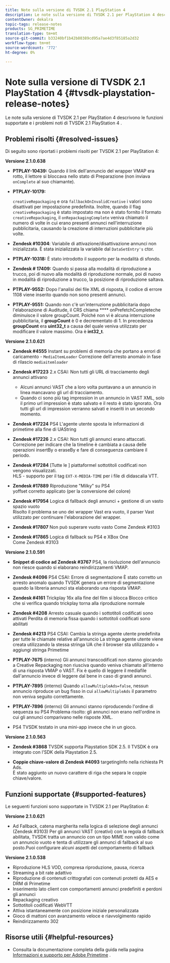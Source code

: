 ```yaml
---
title: Note sulla versione di TVSDK 2.1 PlayStation 4
description: Le note sulla versione di TVSDK 2.1 per PlayStation 4 descrivono le funzioni supportate e i problemi noti di TVSDK 2.1 PlayStation 4 .
contentOwner: dekalra
topic-tags: release-notes
products: SG_PRIMETIME
translation-type: tm+mt
source-git-commit: b33240bf1b42b80389cd95a7ae4d3f85185a2d32
workflow-type: tm+mt
source-wordcount: '772'
ht-degree: 0%

---
```



# Note sulla versione di TVSDK 2.1 PlayStation 4 {#tvsdk-playstation-release-notes}

Le note sulla versione di TVSDK 2.1 per PlayStation 4 descrivono le funzioni supportate e i problemi noti di TVSDK 2.1 PlayStation 4 .

## Problemi risolti {#resolved-issues}

Di seguito sono riportati i problemi risolti per TVSDK 2.1 per PlayStation 4:

**Versione 2.1.0.638**

* **PTPLAY-10439:**
Quando il link dell&#39;annuncio del wrapper VMAP era rotto, il lettore si bloccava nello stato di Preparazione (non inviava 
`onComplete` al suo chiamante).

* **PTPLAY-10179:**

   `creativeRepackaging` e ora  `fallbackOnInvalidCreative` i valori sono disattivati per impostazione predefinita. Inoltre, quando il flag `creativeRepackaging` è stato impostato ma non è stato fornito il formato `creativeRepackaging`, il `onRepackagingComplete` veniva chiamato il numero di volte in cui erano presenti annunci nell&#39;interruzione pubblicitaria, causando la creazione di interruzioni pubblicitarie più volte.

* **Zendesk #10304**: Variabile di attivazione/disattivazione annunci non inizializzata. È stata inizializzata la variabile dal `DataSetEntry's` ctor.

* **PTPLAY-10318:**
È stato introdotto il supporto per la modalità di sfondo.
* **Zendesk # 17409:**
Quando si passa alla modalità di riproduzione a trucco, poi di nuovo alla modalità di riproduzione normale, poi di nuovo in modalità di riproduzione a trucco, la posizione di riproduzione saltava.
* **PTPLAY-9552:**
Dopo l&#39;analisi dei file XML di risposta, il codice di errore 1108 viene inserito quando non sono presenti annunci.
* **PTPLAY-9551:**
Quando non c&#39;è un&#39;interruzione pubblicitaria dopo l&#39;elaborazione di Auditude, il CRS chiama 
**** onPrefetchCompleteche diminuisce il valore groupCount. Poiché non vi è alcuna interruzione pubblicitaria, il **groupCount** è 0 e decrementato di 1. In precedenza **groupCount** era **uint32_t** a causa del quale veniva utilizzato per modificare il valore massimo. Ora è **int32_t**.

**Versione 2.1.0.621**

* **Zendesk #4555**
Instant su problemi di memoria che portano a errori di caricamento - 
`MediaItemLoader` Correzione dell&#39;arresto anomalo in fase di rilascio  `mediaitemloader`

* **Zendesk #17223**
2.x CSAI: Non tutti gli URL di tracciamento degli annunci attivano
   * Alcuni annunci VAST che a loro volta puntavano a un annuncio in linea mancavano gli url di tracciamento.
   * Quando ci sono più tag impression in un annuncio in VAST XML, solo il primo url impression è stato salvato e il resto è stato ignorato. Ora tutti gli url di impression verranno salvati e inseriti in un secondo momento.
* **Zendesk #17224**
PS4 L&#39;agente utente sposta le informazioni di primetime alla fine di UAString
* **Zendesk #17226**
2.x CSAI: Non tutti gli annunci erano attaccati.
\
   Correzione per indicare che la timeline è cambiata a causa delle operazioni insertBy o eraseBy e fare di conseguenza cambiare il periodo.

* **Zendesk #17284**
   [Tutte le ] piattaformeI sottotitoli codificati non vengono visualizzati.\
   HLS - supporto per il tag `EXT-X-MEDIA-TIME` per i file di didascalia VTT.

* **Zendesk #17889**
Riproduzione &quot;Milky&quot; su PS4
\
   yoffset corretto applicato (per la conversione del colore)

* **Zendesk #17954**
Logica di fallback degli annunci + gestione di un vasto spazio vuoto
\
   Risolto il problema se uno dei wrapper Vast era vuoto, il parser Vast utilizzato per continuare l&#39;elaborazione del wrapper.

* **Zendesk #17807**
Non può superare vuoto vasto Come Zendesk #3103

* **Zendesk #17865**
Logica di fallback su PS4 e XBox One
\
   Come Zendesk #3103

**Versione 2.1.0.591**

* **Snippet di codice ad Zendesk #3767**
PS4, la risoluzione dell&#39;annuncio non riesce quando si elaborano reindirizzamenti VMAP.
* **Zendesk #4096**
PS4 CSAI: Errore di segmentazione È stato corretto un arresto anomalo quando TVSDK genera un errore di segmentazione quando la libreria annunci sta elaborando una risposta VMAP.

* **Zendesk #4161**
Trickplay 16x alla fine del film si blocca Blocco critico che si verifica quando trickplay torna alla riproduzione normale

* **Zendesk #4208**
Arresto casuale quando i sottotitoli codificati sono attivati Perdita di memoria fissa quando i sottotitoli codificati sono abilitati

* **Zendesk #4213**
PS4 CSAI: Cambia la stringa agente utente predefinita per tutte le chiamate relative all&#39;annuncio La stringa agente utente viene creata utilizzando la stessa stringa UA che il browser sta utilizzando + aggiungi stringa Primetime

* **PTPLAY-7675** (interno) Gli annunci transcodificati non stanno giocando a Creative Repackaging non riusciva quando veniva chiamato all&#39;interno di una risposta VMAP o VAST. Fix è quello di leggere il mediafile dall&#39;annuncio invece di leggere dal bene in caso di grandi annunci.

* **PTPLAY-7895** (interno) Quando  `allowMultipleAds=false`, nessun annuncio riproduce un bug fisso in cui  `allowMultipleAds` il parametro non veniva seguito correttamente.

* **PTPLAY-7896** (interno) Gli annunci stanno riproducendo l&#39;ordine di sequenza su PS4 Problema risolto: gli annunci non erano nell&#39;ordine in cui gli annunci comparivano nelle risposte XML.

* PS4 TVSDK testato in una mini-app invece che in un gioco.

**Versione 2.1.0.563**

* **Zendesk #3868**
TVSDK supporta Playstation SDK 2.5. Il TVSDK è ora integrato con l’SDK della Playstation 2.5.

* **Coppie chiave-valore di Zendesk #4093**
targetingInfo nella richiesta Pt Ads.
\
   È stato aggiunto un nuovo carattere di riga che separa le coppie chiave/valore.

## Funzioni supportate {#supported-features}

Le seguenti funzioni sono supportate in TVSDK 2.1 per PlayStation 4:

**Versione 2.1.0.621**

* Ad Fallback, catena margherita nella logica di selezione degli annunci (Zendesk #3103)
Per gli annunci VAST (creativi) con la regola di fallback abilitata, TVSDK tratta un annuncio con un tipo MIME non valido come un annuncio vuoto e tenta di utilizzare gli annunci di fallback al suo posto.Puoi configurare alcuni aspetti del comportamento di fallback

**Versione 2.1.0.538**

* Riproduzione HLS VOD, compresa riproduzione, pausa, ricerca
* Streaming a bit rate adattivo
* Riproduzione di contenuti crittografati con contenuti protetti da AES e DRM di Primetime
* Inserimento lato client con comportamenti annunci predefiniti e perdoni gli annunci
* Repackaging creativo
* Sottotitoli codificati WebVTT
* Attiva istantaneamente con posizione iniziale personalizzata
* Gioco di mattoni con avanzamento veloce e riavvolgimento rapido
* Reindirizzamento 302

## Risorse utili {#helpful-resources}

* Consulta la documentazione completa della guida nella pagina [Informazioni e supporto per Adobe Primetime](https://helpx.adobe.com/support/primetime.html) .